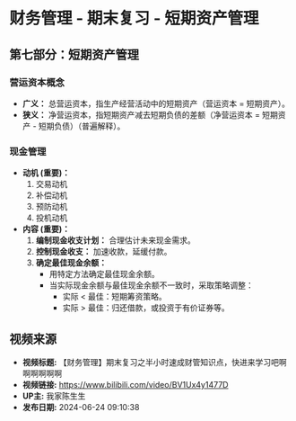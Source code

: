# 财务管理 - 期末复习 - 短期资产管理

## 第七部分：短期资产管理

### 营运资本概念

* **广义：** 总营运资本，指生产经营活动中的短期资产（营运资本 = 短期资产）。
* **狭义：** 净营运资本，指短期资产减去短期负债的差额（净营运资本 = 短期资产 - 短期负债）（普遍解释）。

### 现金管理

* **动机 (重要)：**
    1.  交易动机
    2.  补偿动机
    3.  预防动机
    4.  投机动机
* **内容 (重要)：**
    1.  **编制现金收支计划：** 合理估计未来现金需求。
    2.  **控制现金收支：** 加速收款，延缓付款。
    3.  **确定最佳现金余额：**
        * 用特定方法确定最佳现金余额。
        * 当实际现金余额与最佳现金余额不一致时，采取策略调整：
            * 实际 < 最佳：短期筹资策略。
            * 实际 > 最佳：归还借款，或投资于有价证券等。

## 视频来源
* **视频标题:** 【财务管理】期末复习之半小时速成财管知识点，快进来学习吧啊啊啊啊啊啊
* **视频链接:** https://www.bilibili.com/video/BV1Ux4y1477D
* **UP主:** 我家陈生生
* **发布日期:** 2024-06-24 09:10:38